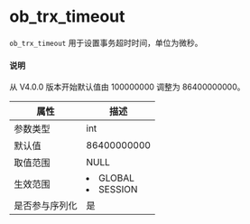 # ob_trx_timeout

`ob_trx_timeout` 用于设置事务超时时间，单位为微秒。

<main id="notice" type='explain'>
  <h4>说明</h4>
  <p>从 V4.0.0 版本开始默认值由 100000000 调整为 86400000000。</p>
</main>

| **属性**  |                                                   **描述**                                                   |
|---------|------------------------------------------------------------------------------------------------------------|
| 参数类型    | int                     |
| 默认值     | 86400000000               |
| 取值范围    | NULL                    |
| 生效范围    | <li> GLOBAL   <li> SESSION    |
| 是否参与序列化 | 是                       |
